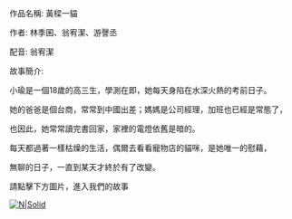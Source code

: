作品名稱: 黃樑一貓

作者: 林季囷、翁宥潔、游謦丞

配音: 翁宥潔

故事簡介:

小瑜是一個18歲的高三生，學測在即，她每天身陷在水深火熱的考前日子。

她的爸爸是個台商，常常到中國出差；媽媽是公司經理，加班也已經是常態了，

也因此，她常常讀完書回家，家裡的電燈依舊是暗的。

每天都過著一樣枯燥的生活，偶爾去看看寵物店的貓咪，是她唯一的慰藉，

無聊的日子，一直到某天才終於有了改變。

請點擊下方圖片，進入我們的故事

[![N|Solid](https://user-images.githubusercontent.com/96431113/148043077-6cd64823-b8f1-42cb-8046-bfc9345e8275.jpg)](139.162.117.80)

